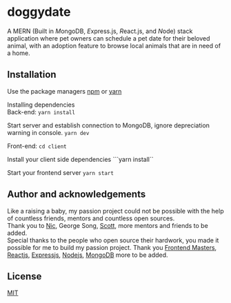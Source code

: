 # doggydate
A MERN (Built in *M*ongoDB, *E*xpress.js, *R*eact.js, and *N*ode) stack application where pet owners can schedule a pet date for their beloved animal, with an adoption feature to browse local animals that are in need of a home.


## Installation 
Use the package managers [npm](https://www.npmjs.com) or [yarn](https://yarnpkg.com/lang/en/) <br>

Installing dependencies <br>
Back-end: 
  ``` yarn install ```

  Start server and establish connection to MongoDB, ignore depreciation warning in console.
  ``` yarn dev ``` 

Front-end:
  ```cd client```

  Install your client side dependencies
  ```yarn install``

  Start your frontend server
  ```yarn start```

## Author and acknowledgements
Like a raising a baby, my passion project could not be possible with the help of countless friends, mentors and countless open sources. <br>
Thank you to [Nic](https://github.com/nlacock), George Song, [Scott](https://github.com/Hendrixer), more mentors and friends to be added. <br>
Special thanks to the people who open source their hardwork, you made it possible for me to build my passion project. Thank you [Frontend Masters](https://github.com/FrontendMasters), [Reactjs](https://reactjs.org), [Expressjs](https://expressjs.com/), [Nodejs](https://nodejs.org/en/), [MongoDB](https://www.mongodb.com/) more to be added.

## License
[MIT](https://choosealicense.com/licenses/mit/)